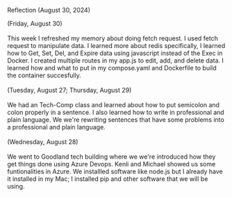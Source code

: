 Reflection (August 30, 2024)


(Friday, August 30)
<br/><br/>
This week I refreshed my memory about doing fetch request. I used fetch request to manipulate data.
I learned more about redis specifically, I learned how to Get, Set, Del, and Expire data using javascript instead of the Exec in Docker.
I created multiple routes in my app.js to edit, add, and delete data.
I learned how and what to put in my compose.yaml and Dockerfile to build the container succesfully.
<br/><br/>
(Tuesday, August 27; Thursday, August 29)
<br/><br/>
We had an Tech-Comp class and learned about how to put semicolon and colon properly in a sentence. I also learned how to write in professional and plain language. We we're rewriting sentences that have some problems into a professional and plain language.
<br/><br/>
(Wednesday, August 28)
<br/><br/>
We went to Goodland tech building where we we're introduced how they get things done using Azure Devops. Kenli and Michael showed us some funtionalities in Azure.
We installled software like node.js but I already have it installed in my Mac; I installed pip and other software that we will be using.

